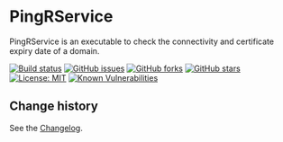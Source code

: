 PingRService
====================================

PingRService is an executable to check the connectivity and certificate expiry date of a domain.

[![Build status](https://ci.appveyor.com/api/projects/status/socbxolntnn4tbtx?svg=true)](https://ci.appveyor.com/project/SeppPenner/pingrservice)
[![GitHub issues](https://img.shields.io/github/issues/SeppPenner/PingRService.svg)](https://github.com/SeppPenner/PingRService/issues)
[![GitHub forks](https://img.shields.io/github/forks/SeppPenner/PingRService.svg)](https://github.com/SeppPenner/PingRService/network)
[![GitHub stars](https://img.shields.io/github/stars/SeppPenner/PingRService.svg)](https://github.com/SeppPenner/PingRService/stargazers)
[![License: MIT](https://img.shields.io/badge/License-MIT-blue.svg)](https://raw.githubusercontent.com/SeppPenner/PingRService/master/License.txt)
[![Known Vulnerabilities](https://snyk.io/test/github/SeppPenner/PingRService/badge.svg)](https://snyk.io/test/github/SeppPenner/PingRService)


Change history
--------------

See the [Changelog](https://github.com/SeppPenner/PingRService/blob/master/Changelog.md).